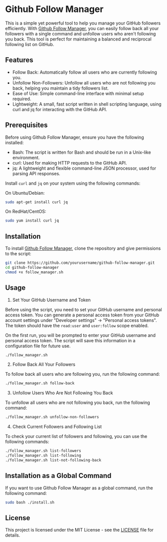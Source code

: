# Github Follow Manager

This is a simple yet powerful tool to help you manage your GitHub followers efficiently. With [Github Follow Manager](https://github.com/mldxo/github-follow-manager), you can easily follow back all your followers with a single command and unfollow users who aren't following you back. This tool is perfect for maintaining a balanced and reciprocal following list on GitHub.

## Features

- Follow Back: Automatically follow all users who are currently following you.
- Unfollow Non-Followers: Unfollow all users who are not following you back, helping you maintain a tidy followers list.
- Ease of Use: Simple command-line interface with minimal setup required.
- Lightweight: A small, fast script written in shell scripting language, using curl and jq for interacting with the GitHub API.

## Prerequisites

Before using Github Follow Manager, ensure you have the following installed:

- Bash: The script is written for Bash and should be run in a Unix-like environment.
- curl: Used for making HTTP requests to the GitHub API.
- jq: A lightweight and flexible command-line JSON processor, used for parsing API responses.

Install `curl` and `jq` on your system using the following commands:

On Ubuntu/Debian:
```bash
sudo apt-get install curl jq
```

On RedHat/CentOS:
```bash
sudo yum install curl jq
```

## Installation

To install [Github Follow Manager](https://github.com/mldxo/github-follow-manager), clone the repository and give permissions to the script:

```bash
git clone https://github.com/yourusername/github-follow-manager.git
cd github-follow-manager
chmod +x follow_manager.sh
```

## Usage

1. Set Your GitHub Username and Token

Before using the script, you need to set your GitHub username and personal access token. You can generate a personal access token from your GitHub account settings under "Developer settings" -> "Personal access tokens". The token should have the `read:user` and `user:follow` scope enabled.

On the first run, you will be prompted to enter your GitHub username and personal access token. The script will save this information in a configuration file for future use.

```bash
./follow_manager.sh
```

2. Follow Back All Your Followers

To follow back all users who are following you, run the following command:

```bash
./follow_manager.sh follow-back
```

3. Unfollow Users Who Are Not Following You Back

To unfollow all users who are not following you back, run the following command:

```bash
./follow_manager.sh unfollow-non-followers
```

4. Check Current Followers and Following List

To check your current list of followers and following, you can use the following commands:

```bash
./follow_manager.sh list-followers
./follow_manager.sh list-following
./follow_manager.sh list-not-following-back
```

## Installation as a Global Command

If you want to use Github Follow Manager as a global command, run the following command:

```bash
sudo bash ./install.sh
```

## License

This project is licensed under the MIT License - see the [LICENSE](LICENSE) file for details.
